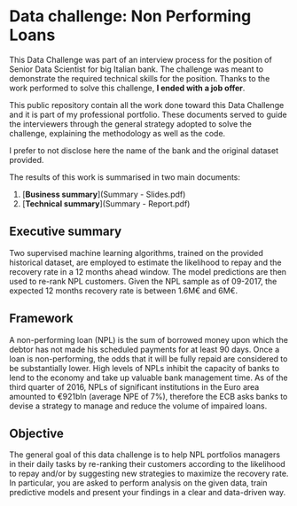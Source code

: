 # Data challenge: Non Performing Loans

This Data Challenge was part of an interview process for the position of Senior Data Scientist for big Italian bank. The challenge was meant to demonstrate the required technical skills for the position. Thanks to the work performed to solve this challenge, **I ended with a job offer**.

This public repository contain all the work done toward this Data Challenge and it is part of my professional portfolio. These documents served to guide the interviewers through the general strategy adopted to solve the challenge, explaining the methodology as well as the code.

I prefer to not disclose here the name of the bank and the original dataset provided.

The results of this work is summarised in two main documents:
1. [**Business summary**](Summary - Slides.pdf)
2. [**Technical summary**](Summary - Report.pdf)

## Executive summary

Two supervised machine learning algorithms, trained on the provided historical dataset, are employed to estimate the likelihood to repay and the recovery rate in a 12 months ahead window. The model predictions are then used to re-rank NPL customers. Given the NPL sample as of 09-2017, the expected 12 months recovery rate is between 1.6M€ and 6M€.

## Framework

A non-performing loan (NPL) is the sum of borrowed money upon which the debtor has not made his scheduled payments for at least 90 days. Once a loan is non-performing, the odds that it will be fully repaid are considered to be substantially lower. High levels of NPLs inhibit the capacity of banks to lend to the economy and take up valuable bank management time. As of the third quarter of 2016, NPLs of significant institutions in the Euro area amounted to €921bln (average NPE of 7%), therefore the ECB asks banks to devise a strategy to manage and reduce the volume of impaired loans.

## Objective

The general goal of this data challenge is to help NPL portfolios managers in their daily tasks by re-ranking their customers according to the likelihood to repay and/or by suggesting new strategies to maximize the recovery rate. In particular, you are asked to perform analysis on the given data, train predictive models and present your findings in a clear and data-driven way.